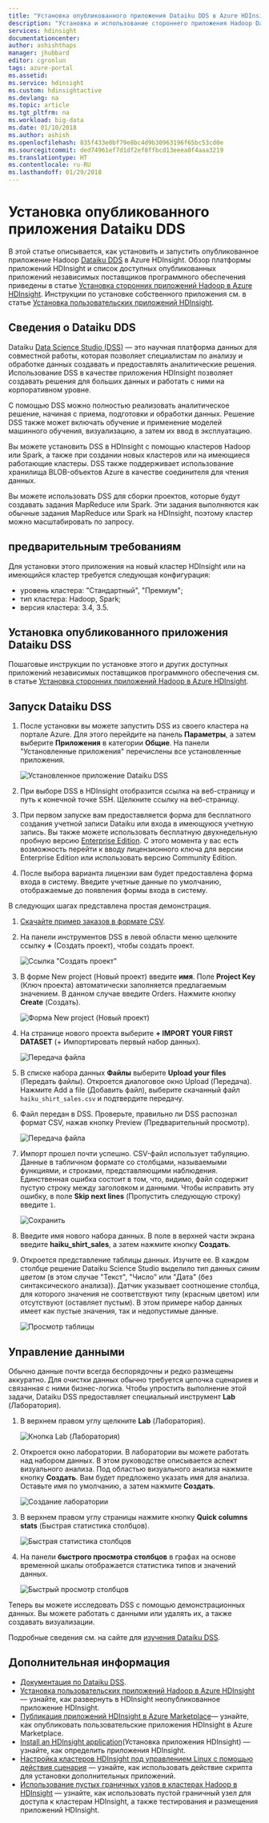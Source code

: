 ```yaml
---
title: "Установка опубликованного приложения Dataiku DDS в Azure HDInsight | Документация Майкрософт"
description: "Установка и использование стороннего приложения Hadoop Dataiku DDS."
services: hdinsight
documentationcenter: 
author: ashishthaps
manager: jhubbard
editor: cgronlun
tags: azure-portal
ms.assetid: 
ms.service: hdinsight
ms.custom: hdinsightactive
ms.devlang: na
ms.topic: article
ms.tgt_pltfrm: na
ms.workload: big-data
ms.date: 01/10/2018
ms.author: ashish
ms.openlocfilehash: 835f433e0bf79e8bc4d9b30963196f65bc53cd0e
ms.sourcegitcommit: ded74961ef7d1df2ef8ffbcd13eeea0f4aaa3219
ms.translationtype: HT
ms.contentlocale: ru-RU
ms.lasthandoff: 01/29/2018
---
```

# <a name="install-published-application---dataiku-dds"></a>Установка опубликованного приложения Dataiku DDS

В этой статье описывается, как установить и запустить опубликованное приложение Hadoop [Dataiku DDS](https://www.dataiku.com/) в Azure HDInsight. Обзор платформы приложений HDInsight и список доступных опубликованных приложений независимых поставщиков программного обеспечения приведены в статье [Установка сторонних приложений Hadoop в Azure HDInsight](hdinsight-apps-install-applications.md). Инструкции по установке собственного приложения см. в статье [Установка пользовательских приложений HDInsight](hdinsight-apps-install-custom-applications.md).

## <a name="about-dataiku-dss"></a>Сведения о Dataiku DDS

Dataiku [Data Science Studio (DSS)](https://www.dataiku.com/dss/features/connectivity/) — это научная платформа данных для совместной работы, которая позволяет специалистам по анализу и обработке данных создавать и предоставлять аналитические решения. Использование DSS в качестве приложения HDInsight позволяет создавать решения для больших данных и работать с ними на корпоративном уровне.

С помощью DSS можно полностью реализовать аналитическое решение, начиная с приема, подготовки и обработки данных. Решение DSS также может включать обучение и применение моделей машинного обучения, визуализацию, а затем их ввод в эксплуатацию.

Вы можете установить DSS в HDInsight с помощью кластеров Hadoop или Spark, а также при создании новых кластеров или на имеющиеся работающие кластеры. DSS также поддерживает использование хранилища BLOB-объектов Azure в качестве соединителя для чтения данных.

Вы можете использовать DSS для сборки проектов, которые будут создавать задания MapReduce или Spark. Эти задания выполняются как обычные задания MapReduce или Spark на HDInsight, поэтому кластер можно масштабировать по запросу.

## <a name="prerequisites"></a>предварительным требованиям

Для установки этого приложения на новый кластер HDInsight или на имеющийся кластер требуется следующая конфигурация:

* уровень кластера: "Стандартный", "Премиум";
* тип кластера: Hadoop, Spark;
* версия кластера: 3.4, 3.5.

## <a name="install-the-dataiku-dss-published-application"></a>Установка опубликованного приложения Dataiku DSS

Пошаговые инструкции по установке этого и других доступных приложений независимых поставщиков программного обеспечения см. в статье [Установка сторонних приложений Hadoop в Azure HDInsight](hdinsight-apps-install-applications.md).

## <a name="launch-dataiku-dss"></a>Запуск Dataiku DSS

1. После установки вы можете запустить DSS из своего кластера на портале Azure. Для этого перейдите на панель **Параметры**, а затем выберите **Приложения** в категории **Общие**. На панели "Установленные приложения" перечислены все установленные приложения.

    ![Установленное приложение Dataiku DSS](./media/hdinsight-apps-install-dataiku/app.png)

2. При выборе DSS в HDInsight отобразится ссылка на веб-страницу и путь к конечной точке SSH. Щелкните ссылку на веб-страницу.

3. При первом запуске вам предоставляется форма для бесплатного создания учетной записи Dataiku или входа в имеющуюся учетную запись. Вы также можете использовать бесплатную двухнедельную пробную версию [Enterprise Edition](https://www.dataiku.com/dss/editions/). С этого момента у вас есть возможность перейти к вводу лицензионного ключа для версии Enterprise Edition или использовать версию Community Edition.

4. После выбора варианта лицензии вам будет предоставлена форма входа в систему. Введите учетные данные по умолчанию, отображаемые до появления формы входа в систему.

В следующих шагах представлена простая демонстрация.

1. [Скачайте пример заказов в формате CSV](https://doc.dataiku.com/tutorials/data/101/haiku_shirt_sales.csv).

2. На панели инструментов DSS в левой области меню щелкните ссылку **+** (Создать проект), чтобы создать проект.

    ![Ссылка "Создать проект"](./media/hdinsight-apps-install-dataiku/new-project.png)

3. В форме New project (Новый проект) введите **имя**. Поле **Project Key** (Ключ проекта) автоматически заполняется предлагаемым значением. В данном случае введите Orders. Нажмите кнопку **Create** (Создать).

    ![Форма New project (Новый проект)](./media/hdinsight-apps-install-dataiku/new-project-form.png)

4. На странице нового проекта выберите **+ IMPORT YOUR FIRST DATASET** (+ Импортировать первый набор данных).

    ![Передача файла](./media/hdinsight-apps-install-dataiku/import-dataset.png)

5. В списке набора данных **Файлы** выберите **Upload your files** (Передать файлы). Откроется диалоговое окно Upload (Передача). Нажмите Add a file (Добавить файл), выберите скачанный файл `haiku_shirt_sales.csv` и подтвердите передачу.

6. Файл передан в DSS. Проверьте, правильно ли DSS распознал формат CSV, нажав кнопку Preview (Предварительный просмотр).

    ![Передача файла](./media/hdinsight-apps-install-dataiku/preview.png)

7. Импорт прошел почти успешно. CSV-файл использует табуляцию. Данные в табличном формате со столбцами, называемыми функциями, и строками, представляющими наблюдения. Единственная ошибка состоит в том, что, видимо, файл содержит пустую строку между заголовком и данными. Чтобы исправить эту ошибку, в поле **Skip next lines** (Пропустить следующую строку) введите `1`.

    ![Сохранить](./media/hdinsight-apps-install-dataiku/skip-lines.png)

8. Введите имя нового набора данных. В поле в верхней части экрана введите **haiku_shirt_sales**, а затем нажмите кнопку **Создать**.

9. Откроется представление таблицы данных. Изучите ее. В каждом столбце решение Dataiku Science Studio выделило тип данных _синим цветом_ (в этом случае "Текст", "Число" или "Дата" (без синтаксического анализа)). Датчик указывает соотношение столбца, для которого значения не соответствуют типу (красным цветом) или отсутствуют (оставляет пустым). В этом примере набор данных имеет как пустые значения, так и недопустимые данные.

    ![Просмотр таблицы](./media/hdinsight-apps-install-dataiku/viewing-dataset.png)

## <a name="data-manipulation"></a>Управление данными

Обычно данные почти всегда беспорядочны и редко размещены аккуратно. Для очистки данных обычно требуется цепочка сценариев и связанная с ними бизнес-логика. Чтобы упростить выполнение этой задачи, Dataiku DSS предоставляет специальный инструмент **Lab** (Лаборатория).

1. В верхнем правом углу щелкните **Lab** (Лаборатория).

    ![Кнопка Lab (Лаборатория)](./media/hdinsight-apps-install-dataiku/lab-button.png)

2. Откроется окно лаборатории. В лаборатории вы можете работать над набором данных. В этом руководстве описывается аспект визуального анализа. Под областью визуального анализа нажмите кнопку **Создать**. Вам будет предложено указать имя для анализа. Оставьте имя по умолчанию, а затем нажмите **Создать**.

    ![Создание лаборатории](./media/hdinsight-apps-install-dataiku/create-lab.png)

3. В верхнем правом углу страницы нажмите кнопку **Quick columns stats** (Быстрая статистика столбцов).

    ![Быстрая статистика столбцов](./media/hdinsight-apps-install-dataiku/quick-column-stats.png)

4. На панели **быстрого просмотра столбцов** в графах на основе временной шкалы отображается статистика типов и значений данных.

    ![Быстрый просмотр столбцов](./media/hdinsight-apps-install-dataiku/columns-quick-view.png)

Теперь вы можете исследовать DSS с помощью демонстрационных данных. Вы можете работать с данными или удалять их, а также создавать визуализации.

Подробные сведения см. на сайте для [изучения Dataiku DSS](https://www.dataiku.com/learn/).

## <a name="next-steps"></a>Дополнительная информация

* [Документация по Dataiku DSS](https://doc.dataiku.com/dss/latest/).
* [Установка пользовательских приложений Hadoop в Azure HDInsight](hdinsight-apps-install-custom-applications.md) — узнайте, как развернуть в HDInsight неопубликованное приложение HDInsight.
* [Публикация приложений HDInsight в Azure Marketplace](hdinsight-apps-publish-applications.md)— узнайте, как опубликовать пользовательские приложения HDInsight в Azure Marketplace.
* [Install an HDInsight application](https://msdn.microsoft.com/library/mt706515.aspx)(Установка приложения HDInsight) — узнайте, как определить приложения HDInsight.
* [Настройка кластеров HDInsight под управлением Linux с помощью действия сценария](hdinsight-hadoop-customize-cluster-linux.md) — узнайте, как использовать действие скрипта для установки дополнительных приложений.
* [Использование пустых граничных узлов в кластерах Hadoop в HDInsight](hdinsight-apps-use-edge-node.md) — узнайте, как использовать пустой граничный узел для доступа к кластерам HDInsight, а также тестирования и размещения приложений HDInsight.
